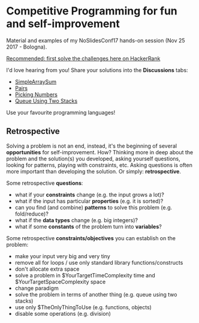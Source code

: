 # Competitive Programming for fun and self-improvement

Material and examples of my NoSlidesConf17 hands-on session (Nov 25 2017 - Bologna).

[Recommended: first solve the challenges here on HackerRank](http://hackerrank.com/noslidesconf17)

I'd love hearing from you! Share your solutions into the **Discussions** tabs:
* [SimpleArraySum](https://www.hackerrank.com/contests/noslidesconf17/challenges/simple-array-sum/forum)
* [Pairs](https://www.hackerrank.com/contests/noslidesconf17/challenges/pairs/forum)
* [Picking Numbers](https://www.hackerrank.com/contests/noslidesconf17/challenges/picking-numbers/forum)
* [Queue Using Two Stacks](https://www.hackerrank.com/contests/noslidesconf17/challenges/queue-using-two-stacks/forum)

Use your favourite programming languages!

## Retrospective

Solving a problem is not an end, instead, it's the beginning of several **opportunities** for self-improvement. 
How? Thinking more in deep about the problem and the solution(s) you developed, asking yourself questions, looking for patterns, playing with constraints, etc.
Asking questions is often more important than developing the solution.
Or simply: **retrospective**.

Some retrospective **questions**:
* what if your **constraints** change (e.g. the input grows a lot)?
* what if the input has particular **properties** (e.g. it is sorted)?
* can you find (and combine) **patterns** to solve this problem (e.g. fold/reduce)?
* what if the **data types** change (e.g. big integers)?
* what if some **constants** of the problem turn into **variables**?

Some retrospective **constraints/objectives** you can establish on the problem:
* make your input very big and very tiny
* remove all for loops / use only standard library functions/constructs
* don't allocate extra space
* solve a problem in $YourTargetTimeComplexity time and $YourTargetSpaceComplexity space
* change paradigm
* solve the problem in terms of another thing (e.g. queue using two stacks)
* use only $TheOnlyThingToUse (e.g. functions, objects)
* disable some operations (e.g. division)
